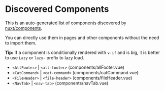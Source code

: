 # Discovered Components

This is an auto-generated list of components discovered by [nuxt/components](https://github.com/nuxt/components).

You can directly use them in pages and other components without the need to import them.

**Tip:** If a component is conditionally rendered with `v-if` and is big, it is better to use `Lazy` or `lazy-` prefix to lazy load.

- `<AllFooter>` | `<all-footer>` (components/allFooter.vue)
- `<CatCommand>` | `<cat-command>` (components/catCommand.vue)
- `<FileHeader>` | `<file-header>` (components/fileHeader.vue)
- `<NavTab>` | `<nav-tab>` (components/navTab.vue)
